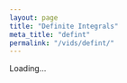 ```yaml
---
layout: page
title: "Definite Integrals"
meta_title: "defint"
permalink: "/vids/defint/"
---
```



<html>
<head>
<script>

function setCookie(cname,cvalue,exdays) {
    var d = new Date();
    d.setTime(d.getTime() + (exdays*24*60*60*1000));
    var expires = "expires=" + d.toGMTString();
    document.cookie = cname + "=" + cvalue + ";" + expires + ";path=/";
}

function getCookie(cname) {
    var name = cname + "=";
    var decodedCookie = decodeURIComponent(document.cookie);
    var ca = decodedCookie.split(';');
    for(var i = 0; i < ca.length; i++) {
        var c = ca[i];
        while (c.charAt(0) == ' ') {
            c = c.substring(1);
        }
        if (c.indexOf(name) == 0) {
            return c.substring(name.length, c.length);
        }
    }
    return "";
}

function checkCookie() {
    var vidchoice=getCookie("defint");
    if (vidchoice==1){window.location.href = "https://ximera.osu.edu/fall18calcvids/o/defint/name";}
    else if (vidchoice==2){window.location.href = "https://ximera.osu.edu/fall18calcvids/q/defint/name";}
    else if (vidchoice==3){window.location.href = "https://ximera.osu.edu/fall18calcvids/v/defint/name";}
    else if (vidchoice==4){window.location.href = "https://ximera.osu.edu/fall18calcvids/c/defint/name";}
    else {
      var forwardchoice=Math.random();
      if (forwardchoice <= 0.25 ){
        setCookie("defint", 1, 365);
        checkCookie();
        }
      else if (forwardchoice <= 0.5 ){
        setCookie("defint", 2, 365);
        checkCookie();
        }
      else if (forwardchoice <= 0.75 ){
        setCookie("defint", 3, 365);
        checkCookie();
        }
      else {
        setCookie("defint", 4, 365);
        checkCookie();
        }
      }
}


</script>
</head>
<body onload="checkCookie()">
Loading...
</body>
</html>
